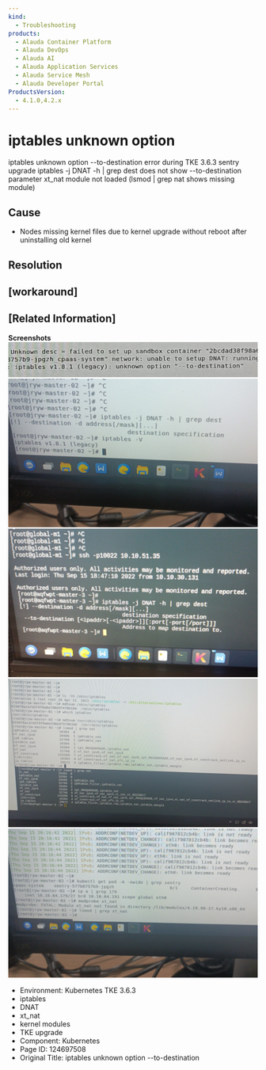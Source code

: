 ```yaml
---
kind:
  - Troubleshooting
products:
  - Alauda Container Platform
  - Alauda DevOps
  - Alauda AI
  - Alauda Application Services
  - Alauda Service Mesh
  - Alauda Developer Portal
ProductsVersion:
  - 4.1.0,4.2.x
---
```

<!-- A type of document that involves encountering a fault, diagnosing it, performing root cause analysis, and providing solutions. -->

# iptables unknown option

iptables unknown option --to-destination error during TKE 3.6.3 sentry upgrade iptables -j DNAT -h | grep dest does not show --to-destination parameter xt_nat module not loaded (lsmod | grep nat shows missing module)

## Cause
- Nodes missing kernel files due to kernel upgrade without reboot after uninstalling old kernel

## Resolution

## [workaround]

## [Related Information]
**Screenshots**
![](assets/iptables-unknown-option-to-destination/image2022-9-15_20-50-58.png)
![](assets/iptables-unknown-option-to-destination/image2022-9-15_20-53-12.png)
![](assets/iptables-unknown-option-to-destination/image2022-9-15_20-54-43.png)
![](assets/iptables-unknown-option-to-destination/image2022-9-15_20-57-17.png)
![](assets/iptables-unknown-option-to-destination/image2022-9-15_20-58-11.png)
- Environment: Kubernetes TKE 3.6.3
- iptables
- DNAT
- xt_nat
- kernel modules
- TKE upgrade
- Component: Kubernetes
- Page ID: 124697508
- Original Title: iptables unknown option --to-destination
